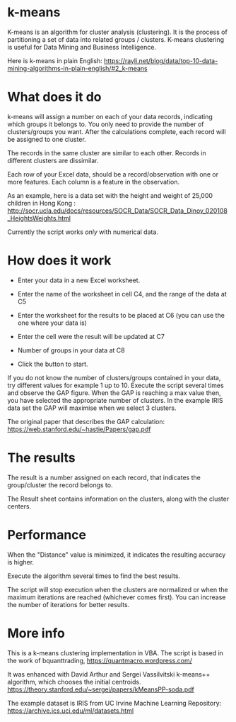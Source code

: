 # k-means

K-means is an algorithm for cluster analysis (clustering). It is the process of partitioning a set of data into related groups / clusters.
K-means clustering is useful for Data Mining and Business Intelligence.

Here is k-means in plain English:
https://rayli.net/blog/data/top-10-data-mining-algorithms-in-plain-english/#2_k-means

# What does it do

k-means will assign a number on each of your data records, indicating which groups it belongs to. You only need to provide the number of clusters/groups you want. After the calculations complete, each record will be assigned to one cluster. 

The records in the same cluster are similar to each other. Records in different clusters are dissimilar.

Each row of your Excel data, should be a record/observation with one or more features. Each column is a feature in the observation.

As an example, here is a data set with the height and weight of 25,000 children in Hong Kong : http://socr.ucla.edu/docs/resources/SOCR_Data/SOCR_Data_Dinov_020108_HeightsWeights.html


Currently the script works _only_ with numerical data.



# How does it work

* Enter your data in a new Excel worksheet. 

* Enter the name of the worksheet in cell C4, and the range of the data at C5

* Enter the worksheet for the results to be placed at C6 (you can use the one where your data is)
* Enter the cell were the result will be updated at C7
* Number of groups in your data at C8
* Click the button to start.

If you do not know the number of clusters/groups contained in your data, try different values for example 1 up to 10. 
Execute the script several times and observe the GAP figure. 
When the GAP is reaching a max value then, you have selected the appropriate number of clusters. In the example IRIS data set the GAP will maximise when we select 3 clusters.
	
The original paper that describes the GAP calculation: https://web.stanford.edu/~hastie/Papers/gap.pdf
	
# The results

The result is a number assigned on each record, that indicates the group/cluster the record belongs to.

The Result sheet contains information on the clusters, along with the cluster centers. 


# Performance

When the "Distance" value is minimized, it indicates the resulting accuracy is higher. 

Execute the algorithm several times to find the best results.

The script will stop execution when the clusters are normalized or when the maximum iterations are reached (whichever comes first).  You can increase the number of iterations for better results.


# More info
This is a k-means clustering implementation in VBA. The script is based in the work of bquanttrading, https://quantmacro.wordpress.com/

It was enhanced with David Arthur and Sergei Vassilvitski k-means++ algorithm, which chooses the initial centroids.
https://theory.stanford.edu/~sergei/papers/kMeansPP-soda.pdf

The example dataset is IRIS from UC Irvine Machine Learning Repository: https://archive.ics.uci.edu/ml/datasets.html



